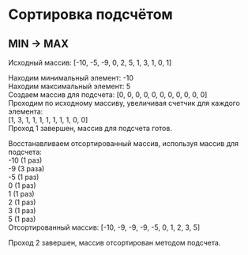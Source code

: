# Сортировка подсчётом
## MIN -> MAX
Исходный массив: [-10, -5, -9, 0, 2, 5, 1, 3, 1, 0, 1]

Находим минимальный элемент: -10 \
Находим максимальный элемент: 5 \
Создаем массив для подсчета: [0, 0, 0, 0, 0, 0, 0, 0, 0, 0, 0] \
Проходим по исходному массиву, увеличивая счетчик для каждого элемента: \
 [1, 3, 1, 1, 1, 1, 1, 1, 1, 0, 0] \
Проход 1 завершен, массив для подсчета готов.

Восстанавливаем отсортированный массив, используя массив для подсчета: \
-10 (1 раз) \
-9 (3 раза) \
-5 (1 раз) \
0 (1 раз) \
 1 (1 раз) \
 2 (1 раз) \
 3 (1 раз) \
 5 (1 раз) \
Отсортированный массив: [-10, -9, -9, -9, -5, 0, 1, 2, 3, 5]

Проход 2 завершен, массив отсортирован методом подсчета.
